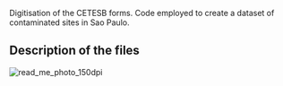 Digitisation of the CETESB forms. 
Code employed to create a dataset of contaminated sites in Sao Paulo.

## Description of the files

![read_me_photo_150dpi](https://github.com/nsamlani/Code_Digitization_CETESB/assets/96143586/4159f51e-e830-48e6-890a-7c03dee83485)
